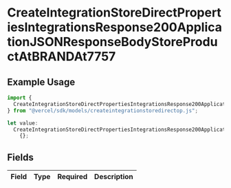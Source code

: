 # CreateIntegrationStoreDirectPropertiesIntegrationsResponse200ApplicationJSONResponseBodyStoreProductAtBRANDAt7757

## Example Usage

```typescript
import {
  CreateIntegrationStoreDirectPropertiesIntegrationsResponse200ApplicationJSONResponseBodyStoreProductAtBRANDAt7757,
} from "@vercel/sdk/models/createintegrationstoredirectop.js";

let value:
  CreateIntegrationStoreDirectPropertiesIntegrationsResponse200ApplicationJSONResponseBodyStoreProductAtBRANDAt7757 =
    {};
```

## Fields

| Field       | Type        | Required    | Description |
| ----------- | ----------- | ----------- | ----------- |
